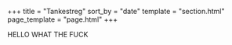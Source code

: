 +++
title = "Tankestreg"
sort_by = "date"
template = "section.html"
page_template = "page.html"
+++

HELLO WHAT THE FUCK